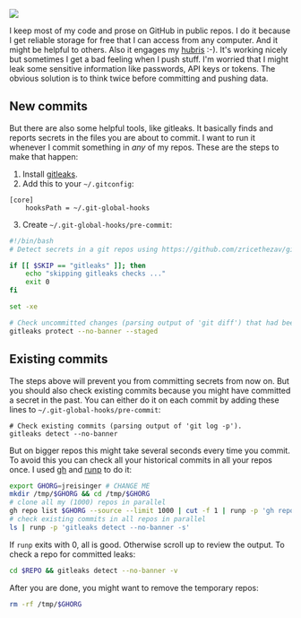 ![](https://user-images.githubusercontent.com/1047259/233588004-d2feae9d-5962-462a-bc6f-6d426ab8f026.png)

I keep most of my code and prose on GitHub in public repos. I do it because I get reliable storage for free that I can access from any computer. And it might be helpful to others. Also it engages my [hubris](https://thethreevirtues.com/) :-). It's working nicely but sometimes I get a bad feeling when I push stuff. I'm worried that I might leak some sensitive information like passwords, API keys or tokens. The obvious solution is to think twice before committing and pushing data.

## New commits

But there are also some helpful tools, like gitleaks. It basically finds and reports secrets in the files you are about to commit. I want to run it whenever I commit something in *any* of my repos. These are the steps to make that happen:

1. Install [gitleaks](https://github.com/gitleaks/gitleaks).
2. Add this to your `~/.gitconfig`:

```
[core]
    hooksPath = ~/.git-global-hooks
```

3. Create `~/.git-global-hooks/pre-commit`:

```sh
#!/bin/bash
# Detect secrets in a git repos using https://github.com/zricethezav/gitleaks

if [[ $SKIP == "gitleaks" ]]; then
    echo "skipping gitleaks checks ..."
    exit 0
fi

set -xe

# Check uncommitted changes (parsing output of 'git diff') that had been 'git add'ed.
gitleaks protect --no-banner --staged
```

## Existing commits

The steps above will prevent you from committing secrets from now on. But you should also check existing commits because you might have committed a secret in the past. You can either do it on each commit by adding these lines to `~/.git-global-hooks/pre-commit`:

```
# Check existing commits (parsing output of 'git log -p').
gitleaks detect --no-banner
```

But on bigger repos this might take several seconds every time you commit. To avoid this you can check all your historical commits in all your repos once. I used [gh](https://cli.github.com/) and [runp](https://github.com/jreisinger/runp) to do it:

```sh
export GHORG=jreisinger # CHANGE ME
mkdir /tmp/$GHORG && cd /tmp/$GHORG
# clone all my (1000) repos in parallel
gh repo list $GHORG --source --limit 1000 | cut -f 1 | runp -p 'gh repo clone'
# check existing commits in all repos in parallel
ls | runp -p 'gitleaks detect --no-banner -s'
```

If `runp` exits with 0, all is good. Otherwise scroll up to review the output. To check a repo for committed leaks:

```sh
cd $REPO && gitleaks detect --no-banner -v
```

After you are done, you might want to remove the temporary repos:

```sh
rm -rf /tmp/$GHORG
```
